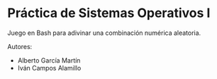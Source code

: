 # Práctica de Sistemas Operativos I
Juego en Bash para adivinar una combinación numérica aleatoria.

Autores:
- Alberto García Martín
- Iván Campos Alamillo
